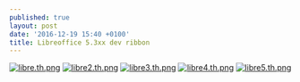 ```yaml
---
published: true
layout: post
date: '2016-12-19 15:40 +0100'
title: Libreoffice 5.3xx dev ribbon
---
```

[![libre.th.png](//cdn.scrot.moe/images/2016/12/19/libre.th.png)](https://scrot.moe/image/SAmQ)
[![libre2.th.png](//cdn.scrot.moe/images/2016/12/19/libre2.th.png)](https://scrot.moe/image/S7yz)
[![libre3.th.png](//cdn.scrot.moe/images/2016/12/19/libre3.th.png)](https://scrot.moe/image/SH4l)
[![libre4.th.png](//cdn.scrot.moe/images/2016/12/19/libre4.th.png)](https://scrot.moe/image/Soej)
[![libre5.th.png](//cdn.scrot.moe/images/2016/12/19/libre5.th.png)](https://scrot.moe/image/Spvh)
